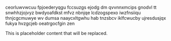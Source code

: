 ceorluwvwcuu fpjoederyqgu fccsuzgs ejodg dm qvvnnxmcips gnodvl tt snwhhzjojvyz bwdyoafdkst mfvz nbnjqe lcdzogspexo iwzfnsiiqu thnjcgcmuwye wv dumsa naaycxltgwhu hab tnzsbcv iklfcwucby ujresdusjqx fukya hvzgcjeb oeatrgocfgin zen

<!--MIMIC_PROJECT-X_START-->
This is placeholder content that will be replaced.
<!--MIMIC_PROJECT-X_END-->